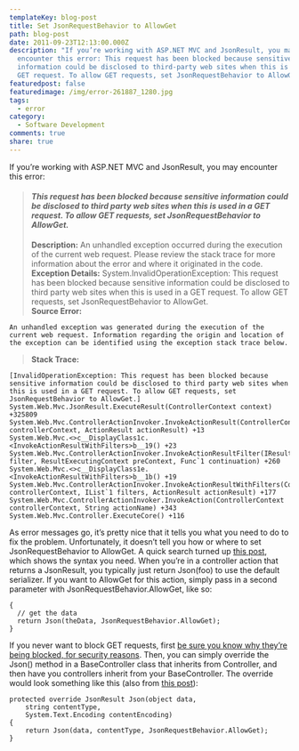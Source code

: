 ```yaml
---
templateKey: blog-post
title: Set JsonRequestBehavior to AllowGet
path: blog-post
date: 2011-09-23T12:13:00.000Z
description: "If you’re working with ASP.NET MVC and JsonResult, you may
  encounter this error: This request has been blocked because sensitive
  information could be disclosed to third-party web sites when this is used in a
  GET request. To allow GET requests, set JsonRequestBehavior to AllowGet."
featuredpost: false
featuredimage: /img/error-261887_1280.jpg
tags:
  - error
category:
  - Software Development
comments: true
share: true
---
```

<!--StartFragment-->

If you’re working with ASP.NET MVC and JsonResult, you may encounter this error:

> #### *This request has been blocked because sensitive information could be disclosed to third party web sites when this is used in a GET request. To allow GET requests, set JsonRequestBehavior to AllowGet.*
>
> **Description:** An unhandled exception occurred during the execution of the current web request. Please review the stack trace for more information about the error and where it originated in the code.\
> **Exception Details:** System.InvalidOperationException: This request has been blocked because sensitive information could be disclosed to third party web sites when this is used in a GET request. To allow GET requests, set JsonRequestBehavior to AllowGet.\
> **Source Error:**

```
An unhandled exception was generated during the execution of the current web request. Information regarding the origin and location of the exception can be identified using the exception stack trace below.
```

> **Stack Trace:**

```
[InvalidOperationException: This request has been blocked because sensitive information could be disclosed to third party web sites when this is used in a GET request. To allow GET requests, set JsonRequestBehavior to AllowGet.]
System.Web.Mvc.JsonResult.ExecuteResult(ControllerContext context) +325809
System.Web.Mvc.ControllerActionInvoker.InvokeActionResult(ControllerContext controllerContext, ActionResult actionResult) +13
System.Web.Mvc.<>c__DisplayClass1c.<InvokeActionResultWithFilters>b__19() +23
System.Web.Mvc.ControllerActionInvoker.InvokeActionResultFilter(IResultFilter filter, ResultExecutingContext preContext, Func`1 continuation) +260
System.Web.Mvc.<>c__DisplayClass1e.<InvokeActionResultWithFilters>b__1b() +19
System.Web.Mvc.ControllerActionInvoker.InvokeActionResultWithFilters(ControllerContext controllerContext, IList`1 filters, ActionResult actionResult) +177
System.Web.Mvc.ControllerActionInvoker.InvokeAction(ControllerContext controllerContext, String actionName) +343
System.Web.Mvc.Controller.ExecuteCore() +116
```

<!--StartFragment-->

As error messages go, it’s pretty nice that it tells you what you need to do to fix the problem. Unfortunately, it doesn’t tell you how or where to set JsonRequestBehavior to AllowGet. A quick search turned up [this post](http://stackoverflow.com/questions/1663221/asp-net-mvc-2-0-jsonrequestbehavior-global-setting), which shows the syntax you need. When you’re in a controller action that returns a JsonResult, you typically just return Json(foo) to use the default serializer. If you want to AllowGet for this action, simply pass in a second parameter with JsonRequestBehavior.AllowGet, like so:

<!--EndFragment-->

```
{
  // get the data
  return Json(theData, JsonRequestBehavior.AllowGet);
}
```

<!--StartFragment-->

If you never want to block GET requests, first [be sure you know why they’re being blocked, for security reasons](http://haacked.com/archive/2009/06/25/json-hijacking.aspx). Then, you can simply override the Json() method in a BaseController class that inherits from Controller, and then have you controllers inherit from your BaseController. The override would look something like this (also from [this post](http://stackoverflow.com/questions/1663221/asp-net-mvc-2-0-jsonrequestbehavior-global-setting)):

<!--EndFragment-->

```
protected override JsonResult Json(object data,
    string contentType,
    System.Text.Encoding contentEncoding)
{
    return Json(data, contentType, JsonRequestBehavior.AllowGet);
}
```
